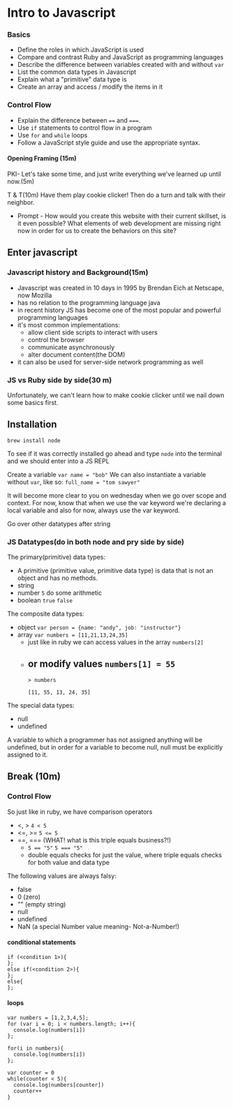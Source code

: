 # Intro to Javascript

### Basics

- Define the roles in which JavaScript is used
- Compare and contrast Ruby and JavaScript as programming languages
- Describe the difference between variables created with and without `var`
- List the common data types in Javascript
- Explain what a "primitive" data type is
- Create an array and access / modify the items in it

### Control Flow

- Explain the difference between `==` and `===`.
- Use `if` statements to control flow in a program
- Use `for` and `while` loops
- Follow a JavaScript style guide and use the appropriate syntax.

#### Opening Framing (15m)
PKI- Let's take some time, and just write everything we've learned up until now.(5m)

T & T(10m)
Have them play cookie clicker!  Then do a turn and talk with their neighbor.
- Prompt - How would you create this website with their current skillset, is it even possible? What elements of web development are missing right now in order for us to create the behaviors on this site?

## Enter javascript
### Javascript history and Background(15m)
- Javascript was created in 10 days in 1995 by Brendan Eich at Netscape, now Mozilla
- has no relation to the programming language java
- in recent history JS has become one of the most popular and powerful programming languages
- it's most common implementations:
  - allow client side scripts to interact with users
  - control the browser
  - communicate asynchronously
  - alter document content(the DOM)
- it can also be used for server-side network programming as well

### JS vs Ruby side by side(30 m)
Unfortunately, we can't learn how to make cookie clicker until we nail down some basics first.
## Installation
`brew install node`

To see if it was correctly installed go ahead and type `node` into the terminal and we should enter into a JS REPL

Create a variable `var name = "bob"`
We can also instantiate a variable without `var`, like so: `full_name = "tom sawyer"`

It will become more clear to you on wednesday when we go over scope and context. For now, know that when we use the var keyword we're declaring a local variable and also for now, always use the var keyword.

Go over other datatypes after string
### JS Datatypes(do in both node and pry side by side)
The primary(primitive) data types:
- A primitive (primitive value, primitive data type) is data that is not an object and has no methods.
- string
- number `5` do some arithmetic
- boolean `true` `false`

The composite data types:
- object `var person = {name: "andy", job: "instructor"}`
- array `var numbers = [11,21,13,24,35]`
  - just like in ruby we can access values in the array `numbers[2]`
  - or modify values `numbers[1] = 55`
    -
    ```
    > numbers
    
    [11, 55, 13, 24, 35]
    ```

The special data types:
- null
- undefined

A variable to which a programmer has not assigned anything will be undefined, but in order for a variable to become null, null must be explicitly assigned to it.


## Break (10m)

### Control Flow
So just like in ruby, we have comparison operators
- <, > `4 < 5`
- <=, >= `5 <= 5`
- ==, === (WHAT! what is this triple equals business?!)
  - `5 == "5"` `5 === "5"`
  - double equals checks for just the value, where triple equals checks for both value and data type

The following values are always falsy:
- false
- 0 (zero)
- "" (empty string)
- null
- undefined
- NaN (a special Number value meaning- Not-a-Number!)

#### conditional statements

```
if (<condition 1>){
};
else if(<condition 2>){
};
else{
};
```

#### loops

```
var numbers = [1,2,3,4,5];
for (var i = 0; i < numbers.length; i++){
  console.log(numbers[i])
};

for(i in numbers){
  console.log(numbers[i])
};

var counter = 0
while(counter < 5){
  console.log(numbers[counter])
  counter++
}
```
